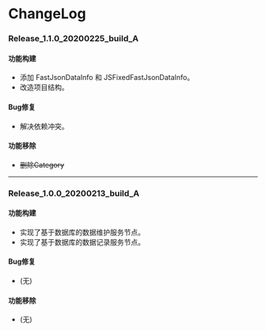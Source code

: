 # ChangeLog

### Release_1.1.0_20200225_build_A

#### 功能构建

- 添加 FastJsonDataInfo 和 JSFixedFastJsonDataInfo。
- 改造项目结构。

#### Bug修复

- 解决依赖冲突。

#### 功能移除

- ~~删除Category~~

---

### Release_1.0.0_20200213_build_A

#### 功能构建

- 实现了基于数据库的数据维护服务节点。
- 实现了基于数据库的数据记录服务节点。

#### Bug修复

- (无)

#### 功能移除

- (无)